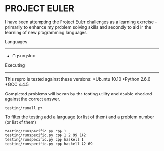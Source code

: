 PROJECT EULER
===

I have been attempting the Project Euler challenges as a learning exercise - 
primarily to enhance my problem solving skills
and secondly to aid in the learning of new programming languages

Languages
_________
* C plus plus

Executing
_________

This repro is tested against these versions:
*Ubuntu 10.10
*Python 2.6.6
*GCC 4.4.5

Completed problems will be ran by the testing utility and double checked against the correct answer.

    testing/runall.py

To filter the testing add a language (or list of them) and a problem number (or list of them)

    testing/runspecific.py cpp 1
    testing/runspecific.py cpp 1 2 99 142
    testing/runspecific.py cpp haskell 1
    testing/runspecific.py cpp haskell 42 69


